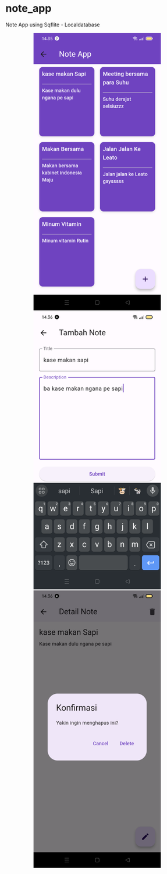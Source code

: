 # note_app

Note App using Sqflite  - Localdatabase

<p align="center">
  <img src="/gitimages/gbr1.png" width="350" title="hover text">
  <img src="/gitimages/gbr2.png" width="350" title="hover text">
  <img src="/gitimages/gbr3.png" width="350" title="hover text">
  <!-- <img src="/gitimages/4.png" width="350" title="hover text"> -->
</p>